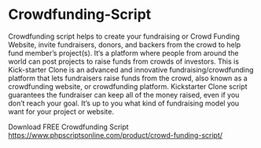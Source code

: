 # Crowdfunding-Script
Crowdfunding script helps to create your fundraising or Crowd Funding Website, invite fundraisers, donors, and backers from the crowd to help fund member’s project(s). It‘s a platform where people from around the world can post projects to raise funds from crowds of investors. This is Kick-starter Clone is an advanced and innovative fundraising/crowdfunding platform that lets fundraisers raise funds from the crowd, also known as a crowdfunding website, or crowdfunding platform. Kickstarter Clone script guarantees the fundraiser can keep all of the money raised, even if you don’t reach your goal. It’s up to you what kind of fundraising model you want for your project or website.

Download FREE Crowdfunding Script
https://www.phpscriptsonline.com/product/crowd-funding-script/
